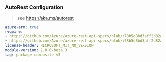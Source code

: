 ### AutoRest Configuration

> see https://aka.ms/autorest

``` yaml
azure-arm: true
require:
- https://github.com/Azure/azure-rest-api-specs/blob/c78b5d8bd3aff2d82a5f034d9164b1a9ac030e09/specification/sql/resource-manager/readme.md
- https://github.com/Azure/azure-rest-api-specs/blob/c78b5d8bd3aff2d82a5f034d9164b1a9ac030e09/specification/sql/resource-manager/readme.go.md
license-header: MICROSOFT_MIT_NO_VERSION
module-version: 2.0.0-beta.3
tag: package-composite-v5
```